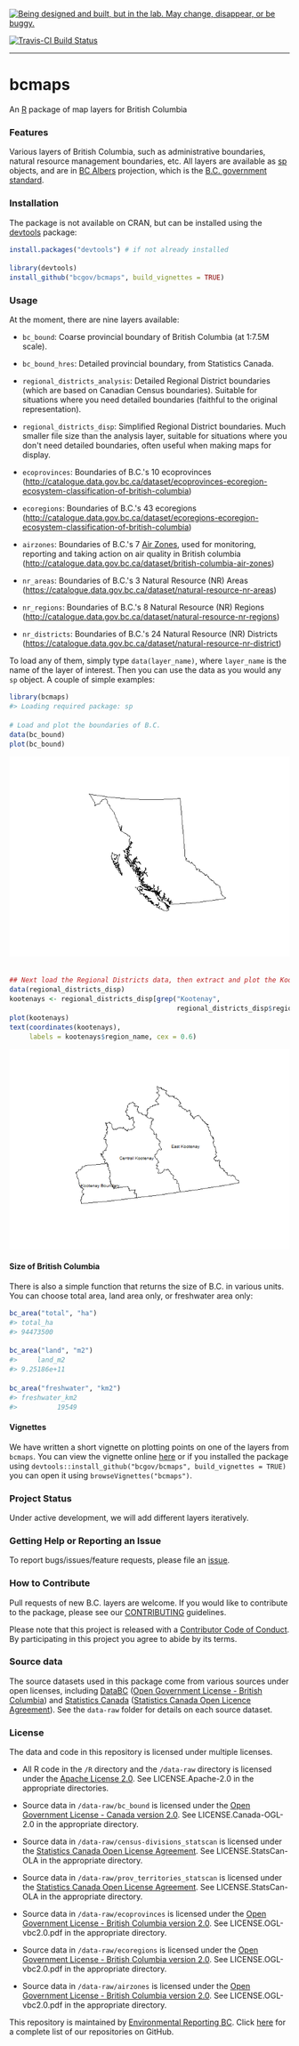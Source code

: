 <!-- README.md is generated from README.Rmd. Please edit that file and re-knit-->
<a rel="Exploration" href="https://github.com/BCDevExchange/docs/blob/master/discussion/projectstates.md"><img alt="Being designed and built, but in the lab. May change, disappear, or be buggy." style="border-width:0" src="http://bcdevexchange.org/badge/2.svg" title="Being designed and built, but in the lab. May change, disappear, or be buggy." /></a>

[![Travis-CI Build Status](https://travis-ci.org/bcgov/bcmaps.svg?branch=master)](https://travis-ci.org/bcgov/bcmaps)

------------------------------------------------------------------------

bcmaps
======

An [R](http://r-project.org) package of map layers for British Columbia

### Features

Various layers of British Columbia, such as administrative boundaries, natural resource management boundaries, etc. All layers are available as [sp](http://cran.r-project.org/web/packages/sp/index.html) objects, and are in [BC Albers](http://spatialreference.org/ref/epsg/nad83-bc-albers/) projection, which is the [B.C. government standard](https://www.for.gov.bc.ca/hts/risc/pubs/other/mappro/index.htm).

### Installation

The package is not available on CRAN, but can be installed using the [devtools](https://github.com/hadley/devtools) package:

``` r
install.packages("devtools") # if not already installed

library(devtools)
install_github("bcgov/bcmaps", build_vignettes = TRUE)
```

### Usage

At the moment, there are nine layers available:

-   `bc_bound`: Coarse provincial boundary of British Columbia (at 1:7.5M scale).

-   `bc_bound_hres`: Detailed provincial boundary, from Statistics Canada.

-   `regional_districts_analysis`: Detailed Regional District boundaries (which are based on Canadian Census boundaries). Suitable for situations where you need detailed boundaries (faithful to the original representation).

-   `regional_districts_disp`: Simplified Regional District boundaries. Much smaller file size than the analysis layer, suitable for situations where you don't need detailed boundaries, often useful when making maps for display.

-   `ecoprovinces`: Boundaries of B.C.'s 10 ecoprovinces (<http://catalogue.data.gov.bc.ca/dataset/ecoprovinces-ecoregion-ecosystem-classification-of-british-columbia>)

-   `ecoregions`: Boundaries of B.C.'s 43 ecoregions (<http://catalogue.data.gov.bc.ca/dataset/ecoregions-ecoregion-ecosystem-classification-of-british-columbia>)

-   `airzones`: Boundaries of B.C.'s 7 [Air Zones](http://www.bcairquality.ca/plans/national-air-quality-management-system.html), used for monitoring, reporting and taking action on air quality in British columbia (<http://catalogue.data.gov.bc.ca/dataset/british-columbia-air-zones>)

-   `nr_areas`: Boundaries of B.C.'s 3 Natural Resource (NR) Areas (<https://catalogue.data.gov.bc.ca/dataset/natural-resource-nr-areas>)

-   `nr_regions`: Boundaries of B.C.'s 8 Natural Resource (NR) Regions (<http://catalogue.data.gov.bc.ca/dataset/natural-resource-nr-regions>)

-   `nr_districts`: Boundaries of B.C.'s 24 Natural Resource (NR) Districts (<https://catalogue.data.gov.bc.ca/dataset/natural-resource-nr-district>)

To load any of them, simply type `data(layer_name)`, where `layer_name` is the name of the layer of interest. Then you can use the data as you would any `sp` object. A couple of simple examples:

``` r
library(bcmaps)
#> Loading required package: sp

# Load and plot the boundaries of B.C.
data(bc_bound)
plot(bc_bound)
```

![](README-plot-maps-1.png)

``` r

## Next load the Regional Districts data, then extract and plot the Kootenays
data(regional_districts_disp)
kootenays <- regional_districts_disp[grep("Kootenay", 
                                          regional_districts_disp$region_name), ]
plot(kootenays)
text(coordinates(kootenays), 
     labels = kootenays$region_name, cex = 0.6)
```

![](README-plot-maps-2.png)

#### Size of British Columbia

There is also a simple function that returns the size of B.C. in various units. You can choose total area, land area only, or freshwater area only:

``` r
bc_area("total", "ha")
#> total_ha 
#> 94473500

bc_area("land", "m2")
#>     land_m2 
#> 9.25186e+11

bc_area("freshwater", "km2")
#> freshwater_km2 
#>          19549
```

#### Vignettes

We have written a short vignette on plotting points on one of the layers from `bcmaps`. You can view the vignette online [here](/vignettes/add_points.md) or if you installed the package using `devtools::install_github("bcgov/bcmaps", build_vignettes = TRUE)` you can open it using `browseVignettes("bcmaps")`.

### Project Status

Under active development, we will add different layers iteratively.

### Getting Help or Reporting an Issue

To report bugs/issues/feature requests, please file an [issue](https://github.com/bcgov/bcmaps/issues/).

### How to Contribute

Pull requests of new B.C. layers are welcome. If you would like to contribute to the package, please see our [CONTRIBUTING](CONTRIBUTING.md) guidelines.

Please note that this project is released with a [Contributor Code of Conduct](CODE_OF_CONDUCT.md). By participating in this project you agree to abide by its terms.

### Source data

The source datasets used in this package come from various sources under open licenses, including [DataBC](http://data.gov.bc.ca) ([Open Government License - British Columbia](http://www.data.gov.bc.ca/local/dbc/docs/license/OGL-vbc2.0.pdf)) and [Statistics Canada](http://www.statcan.gc.ca/start-debut-eng.html) ([Statistics Canada Open Licence Agreement](http://www.statcan.gc.ca/eng/reference/licence-eng)). See the `data-raw` folder for details on each source dataset.

### License

The data and code in this repository is licensed under multiple licenses.

-   All R code in the `/R` directory and the `/data-raw` directory is licensed under the [Apache License 2.0](http://www.apache.org/licenses/LICENSE-2.0.html). See LICENSE.Apache-2.0 in the appropriate directories.

-   Source data in `/data-raw/bc_bound` is licensed under the [Open Government License - Canada version 2.0](http://open.canada.ca/en/open-government-licence-canada). See LICENSE.Canada-OGL-2.0 in the appropriate directory.

-   Source data in `/data-raw/census-divisions_statscan` is licensed under the [Statistics Canada Open License Agreement](http://www.statcan.gc.ca/eng/reference/licence-eng). See LICENSE.StatsCan-OLA in the appropriate directory.

-   Source data in `/data-raw/prov_territories_statscan` is licensed under the [Statistics Canada Open License Agreement](http://www.statcan.gc.ca/eng/reference/licence-eng). See LICENSE.StatsCan-OLA in the appropriate directory.

-   Source data in `/data-raw/ecoprovinces` is licensed under the [Open Government License - British Columbia version 2.0](http://www.data.gov.bc.ca/local/dbc/docs/license/OGL-vbc2.0.pdf). See LICENSE.OGL-vbc2.0.pdf in the appropriate directory.

-   Source data in `/data-raw/ecoregions` is licensed under the [Open Government License - British Columbia version 2.0](http://www.data.gov.bc.ca/local/dbc/docs/license/OGL-vbc2.0.pdf). See LICENSE.OGL-vbc2.0.pdf in the appropriate directory.

-   Source data in `/data-raw/airzones` is licensed under the [Open Government License - British Columbia version 2.0](http://www.data.gov.bc.ca/local/dbc/docs/license/OGL-vbc2.0.pdf). See LICENSE.OGL-vbc2.0.pdf in the appropriate directory.

This repository is maintained by [Environmental Reporting BC](http://www2.gov.bc.ca/gov/content?id=FF80E0B985F245CEA62808414D78C41B). Click [here](https://github.com/bcgov/EnvReportBC-RepoList) for a complete list of our repositories on GitHub.
